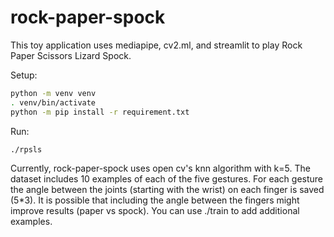 # rock-paper-spock
This toy application uses mediapipe, cv2.ml, and streamlit to play Rock Paper Scissors Lizard Spock.  

Setup:
```bash
python -m venv venv
. venv/bin/activate
python -m pip install -r requirement.txt
```

Run:
```bash
./rpsls
```

Currently, rock-paper-spock uses open cv's knn algorithm with k=5.
The dataset includes 10 examples of each of the five gestures.
For each gesture the angle between the joints (starting with the wrist) on each finger is saved (5*3).
It is possible that including the angle between the fingers might improve results (paper vs spock).
You can use ./train to add additional examples.
